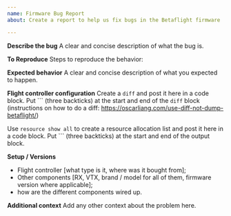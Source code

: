 ```yaml
---
name: Firmware Bug Report
about: Create a report to help us fix bugs in the Betaflight firmware

---
```


**Describe the bug**
A clear and concise description of what the bug is.

**To Reproduce**
Steps to reproduce the behavior:

**Expected behavior**
A clear and concise description of what you expected to happen.

**Flight controller configuration**
Create a `diff` and post it here in a code block. Put ``` (three backticks) at the start and end of the `diff` block (instructions  on how to do a diff: https://oscarliang.com/use-diff-not-dump-betaflight/)

Use `resource show all` to create a resource allocation list and post it here in a code block. Put ``` (three backticks) at the start and end of the output block.

**Setup / Versions**
 - Flight controller [what type is it, where was it bought from];
 - Other components [RX, VTX, brand / model for all of them, firmware version where applicable];
 - how are the different components wired up.

**Additional context**
Add any other context about the problem here.
